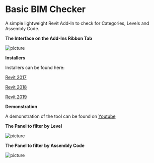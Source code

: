 # Basic BIM Checker
A simple lightweight Revit Add-In to check for Categories, Levels and Assembly Code.

**The Interface on the Add-Ins Ribbon Tab**

![picture](https://s33.postimg.cc/rjxkdfc5b/Basic_BIM_Checker.png)




**Installers**

Installers can be found here:

[Revit 2017](https://github.com/C-Claus/BasicBIMChecker/blob/master/Basic_BIM_Checker_installer_REVIT2017.exe)

[Revit 2018](https://github.com/C-Claus/BasicBIMChecker/blob/master/Basic_BIM_Checker_installer_REVIT2018.exe)

[Revit 2019](https://github.com/C-Claus/BasicBIMChecker/blob/master/Basic_BIM_Checker_installer_REVIT2019.exe)

**Demonstration**

A demonstration of the tool can be found on [Youtube](https://www.youtube.com/watch?v=A7MJwWqMtdE)






**The Panel to filter by Level**

![picture](https://s33.postimg.cc/u19bkr8xb/levels.png)




**The Panel to filter by Assembly Code**

![picture](https://s33.postimg.cc/in84v85jj/Naamloos.png)




